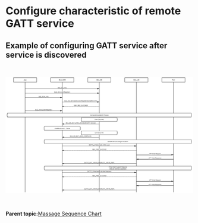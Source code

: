 # Configure characteristic of remote GATT service

## Example of configuring GATT service after service is discovered

<br />

![](GUID-A5C35C31-0D5D-4B38-916C-1EADE86402AD-low.png)

<br />

**Parent topic:**[Massage Sequence Chart](GUID-BD256D1E-A211-4A51-9B0B-E12B1C72E342.md)

